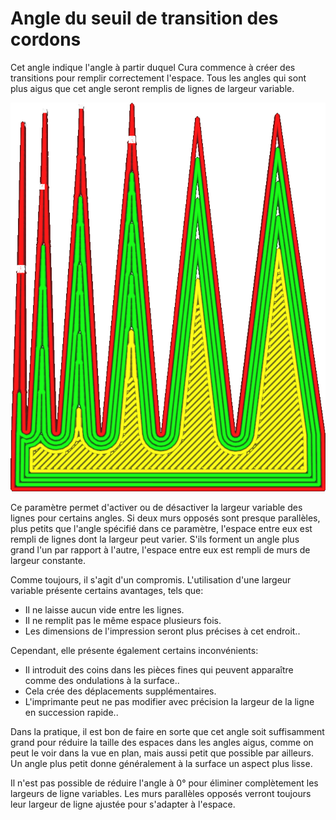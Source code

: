Angle du seuil de transition des cordons
====
Cet angle indique l'angle à partir duquel Cura commence à créer des transitions pour remplir correctement l'espace. Tous les angles qui sont plus aigus que cet angle seront remplis de lignes de largeur variable.

<!--screenshot {
"image_path": "wall_transition_angle.png",
"models": [{"script": "sharpening_corners.scad"}],
"camera_position": [0, 11, 106],
"settings": {
	"wall_transition_angle": 11,
	"wall_line_count": 4
},
"colours": 64
}-->
![Plus large que 10°, il ne crée plus de transitions](../../../articles/images/wall_transition_angle.png)

Ce paramètre permet d'activer ou de désactiver la largeur variable des lignes pour certains angles. Si deux murs opposés sont presque parallèles, plus petits que l'angle spécifié dans ce paramètre, l'espace entre eux est rempli de lignes dont la largeur peut varier. S'ils forment un angle plus grand l'un par rapport à l'autre, l'espace entre eux est rempli de murs de largeur constante.

Comme toujours, il s'agit d'un compromis. L'utilisation d'une largeur variable présente certains avantages, tels que:
* Il ne laisse aucun vide entre les lignes.
* Il ne remplit pas le même espace plusieurs fois.
* Les dimensions de l'impression seront plus précises à cet endroit..

Cependant, elle présente également certains inconvénients:
* Il introduit des coins dans les pièces fines qui peuvent apparaître comme des ondulations à la surface..
* Cela crée des déplacements supplémentaires.
* L'imprimante peut ne pas modifier avec précision la largeur de la ligne en succession rapide..

Dans la pratique, il est bon de faire en sorte que cet angle soit suffisamment grand pour réduire la taille des espaces dans les angles aigus, comme on peut le voir dans la vue en plan, mais aussi petit que possible par ailleurs. Un angle plus petit donne généralement à la surface un aspect plus lisse.

Il n'est pas possible de réduire l'angle à 0° pour éliminer complètement les largeurs de ligne variables. Les murs parallèles opposés verront toujours leur largeur de ligne ajustée pour s'adapter à l'espace.